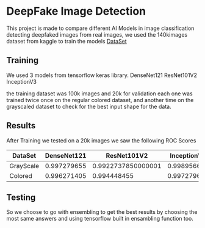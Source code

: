 # DeepFake Image Detection

This project is made to compare different AI Models in image classification detecting deepfaked images from real images, we used the 140kimages dataset from kaggle to train the models [DataSet](https://www.kaggle.com/datasets/xhlulu/140k-real-and-fake-faces)




## Training
We used 3 models from tensorflow keras library.
DenseNet121
ResNet101V2
InceptionV3

the training dataset was 100k images and 20k for validation
each one was trained twice once on the regular colored dataset, and another time on the grayscaled dataset to check for the best input shape for the data.

## Results
After Training we tested on a 20k images we saw the following ROC Scores


| DataSet  | DenseNet121 | ResNet101V2  | InceptionV3 |
| ------------- | ------------- | ------------- | ------------- |
| GrayScale  | 0.997279655  | 0.9922737850000001  | 0.998956665  |
| Colored  | 0.996271405  | 0.994448455  | 0.997279655  |

## Testing 

So we choose to go with ensembling to get the best results by choosing the most same answers and using tensorflow built in ensambling function too.